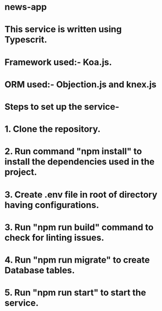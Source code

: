# news-app

# This service is written using Typescrit.
# Framework used:- Koa.js.
# ORM used:- Objection.js and knex.js
# 

# Steps to set up the service-
# 1. Clone the repository.
# 2. Run command "npm install" to install the dependencies used in the project.
# 3. Create .env file in root of directory having configurations. 
# 3. Run "npm run build" command to check for linting issues.
# 4. Run "npm run migrate" to create Database tables.
# 5. Run "npm run start" to start the service.
#
